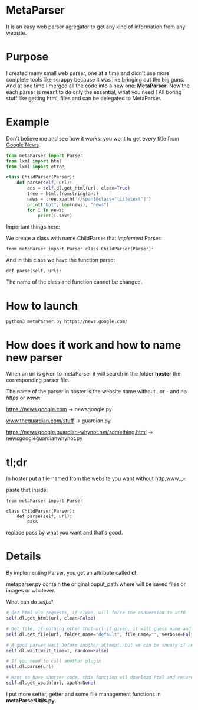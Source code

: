 # MetaParser
It is an easy web parser agregator to get any kind of information from any website.

# Purpose
I created many small web parser, one at a time and didn't use more complete tools like scrappy because it was like bringing out the big guns.
And at one time I merged all the code into a new one: **MetaParser**.
Now the each parser is meant to do only the essential, what you need !
All boring stuff like getting html, files and can be delegated to MetaParser.

# Example
Don't believe me and see how it works: you want to get every title from [Google News](https://news.google.com/).

```python
from metaParser import Parser
from lxml import html
from lxml import etree

class ChildParser(Parser):
    def parse(self, url):
        ans = self.dl.get_html(url, clean=True)
        tree = html.fromstring(ans)
        news = tree.xpath('//span[@class="titletext"]')
        print("Got", len(news), "news")
        for i in news:
            print(i.text)
```

Important things here:

We create a class with name ChildParser that *implement* Parser:

`
from metaParser import Parser
class ChildParser(Parser):
`

And in this class we have the function parse:

`
def parse(self, url):
`

The name of the class and function cannot be changed.

# How to launch
`
python3 metaParser.py https://news.google.com/
`

# How does it work and how to name new parser
When an url is given to metaParser it will search in the folder **hoster** the corresponding parser file.

The name of the parser in hoster is the website name without *.* or *-* and no *https* or *www*:

https://news.google.com -> newsgoogle.py

www.theguardian.com/stuff -> guardian.py

https://news.google.guardian-whynot.net/something.html -> newsgoogleguardianwhynot.py

# tl;dr

In hoster put a file named from the website you want without http,www,.,-

paste that inside:

```
from metaParser import Parser

class ChildParser(Parser):
    def parse(self, url):
        pass
```

replace pass by what you want and that's good.

# Details
By implementing Parser, you get an attribute called **dl**.

metaparser.py contain the original ouput_path where will be saved files or images or whatever.

What can do *self.dl*
```python
# Get html via requests, if clean, will force the conversion to utf8
self.dl.get_html(url, clean=False)

# Get file, if nothing other that url if given, it will guess name and output folder
self.dl.get_file(url, folder_name="default", file_name="", verbose=False)

# A good parser wait before another attempt, but we can be sneaky if needed (random: 0-1sec)
self.dl.wait(wait_time=1, random=False)

# If you need to call another plugin 
self.dl.parse(url)

# Want to have shorter code, this function wil download html and return a xpath function or result depending of the input
self.dl.get_xpath(url, xpath=None)
```
I put more setter, getter and some file management functions in **metaParserUtils.py**.


